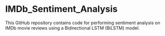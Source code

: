 # IMDb_Sentiment_Analysis
This GitHub repository contains code for performing sentiment analysis on IMDb movie reviews using a Bidirectional LSTM (BiLSTM) model.
